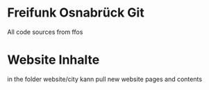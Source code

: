 # Freifunk Osnabrück Git
All code sources from ffos

# Website Inhalte
in the folder website/city kann pull new website pages and contents
